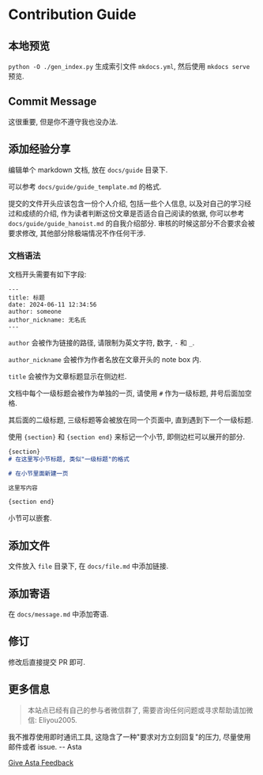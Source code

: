 # Contribution Guide

## 本地预览

`python -O ./gen_index.py` 生成索引文件 `mkdocs.yml`, 然后使用 `mkdocs serve` 预览.

## Commit Message

这很重要, 但是你不遵守我也没办法.

## 添加经验分享

编辑单个 markdown 文档, 放在 `docs/guide` 目录下.

可以参考 `docs/guide/guide_template.md` 的格式.

提交的文件开头应该包含一份个人介绍, 包括一些个人信息, 以及对自己的学习经过和成绩的介绍, 作为读者判断这份文章是否适合自己阅读的依据, 你可以参考 `docs/guide/guide_hanoist.md` 的自我介绍部分. 审核的时候这部分不合要求会被要求修改, 其他部分除极端情况不作任何干涉.

### 文档语法

文档开头需要有如下字段:

```
---
title: 标题
date: 2024-06-11 12:34:56
author: someone
author_nickname: 无名氏
---
```

`author` 会被作为链接的路径, 请限制为英文字符, 数字, `-` 和 `_`.

`author_nickname` 会被作为作者名放在文章开头的 note box 内.

`title` 会被作为文章标题显示在侧边栏.

文档中每个一级标题会被作为单独的一页, 请使用 `#` 作为一级标题, 井号后面加空格.

其后面的二级标题, 三级标题等会被放在同一个页面中, 直到遇到下一个一级标题.

使用 `{section}` 和 `{section end}` 来标记一个小节, 即侧边栏可以展开的部分.

```markdown
{section}
# 在这里写小节标题, 类似"一级标题"的格式

# 在小节里面新建一页

这里写内容

{section end}
```

小节可以嵌套.

## 添加文件

文件放入 `file` 目录下, 在 `docs/file.md` 中添加链接. 

## 添加寄语

在 `docs/message.md` 中添加寄语.

## 修订

修改后直接提交 PR 即可.

## 更多信息

> 本站点已经有自己的参与者微信群了, 需要咨询任何问题或寻求帮助请加微信: Eliyou2005.

我不推荐使用即时通讯工具, 这隐含了一种"要求对方立刻回复"的压力, 尽量使用邮件或者 issue. -- Asta

[Give Asta Feedback](mailto:astinita@shanghaitech.edu.cn)